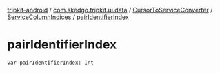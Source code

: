 [tripkit-android](../../../index.md) / [com.skedgo.tripkit.ui.data](../../index.md) / [CursorToServiceConverter](../index.md) / [ServiceColumnIndices](index.md) / [pairIdentifierIndex](./pair-identifier-index.md)

# pairIdentifierIndex

`var pairIdentifierIndex: `[`Int`](https://kotlinlang.org/api/latest/jvm/stdlib/kotlin/-int/index.html)